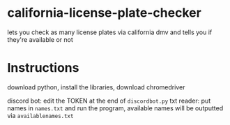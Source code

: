 # california-license-plate-checker
lets you check as many license plates via california dmv and tells you if they're available or not

# Instructions
download python, install the libraries, download chromedriver 

discord bot: edit the TOKEN at the end of `discordbot.py`
txt reader: put names in `names.txt` and run the program, available names will be outputted via `availablenames.txt`
